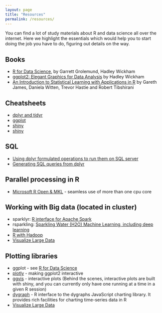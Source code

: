 ```yaml
---
layout: page
title: "Resources"
permalink: /resources/
---
```


You can find a lot of study materials about R and data science all over the internet. Here we highlight the essentials which would help you to start doing the job you have to do, figuring out details on the way.

## Books

* [R for Data Science](http://r4ds.had.co.nz/), by Garrett Grolemund, Hadley Wickham
* [ggplot2: Elegant Graphics for Data Analysis](http://ggplot2.org/book/) by Hadley Wickham
* [An Introduction to Statistical Learning with Applications in R](http://www-bcf.usc.edu/~gareth/ISL/) by Gareth James, Daniela Witten, Trevor Hastie and Robert Tibshirani

## Cheatsheets

* [dplyr and tidyr](https://www.rstudio.com/wp-content/uploads/2015/02/data-wrangling-cheatsheet.pdf)
* [ggplot](https://www.rstudio.com/wp-content/uploads/2015/03/ggplot2-cheatsheet.pdf)
* [shiny](http://shiny.rstudio.com/images/shiny-cheatsheet.pdf)
* [shiny](https://www.rstudio.com/wp-content/uploads/2015/02/shiny-cheatsheet.pdf)

## SQL
* [Using dplyr formulated operations to run them on SQL server](https://cran.r-project.org/web/packages/dplyr/vignettes/databases.html)
* [Generating SQL queries from dplyr](http://spark.rstudio.com/dplyr.html#sql_translation)

## Parallel processing in R 
* [Microsoft R Open & MKL](https://mran.microsoft.com/download/) - seamless use of more than one cpu core

## Working with Big data (located in cluster)
* sparklyr: [R interface for Apache Spark](http://spark.rstudio.com/index.html) 
* rsparkling: [Sparkling Water (H2O) Machine Learning, including deep learning](http://spark.rstudio.com/h2o.html)
* [R with Hadoop](http://blog.revolutionanalytics.com/2015/06/using-hadoop-with-r-it-depends.html)
* [Visualize Large Data](http://spark.rstudio.com/taxiDemoH2O.nb.html#visualize) 

## Plotting libraries
* ggplot - see [R for Data Science](http://r4ds.had.co.nz/)
* [plotly](https://plot.ly/ggplot2/) - making ggplot2 interactive
* [ggvis](http://ggvis.rstudio.com/0.1/ggvis-basics.html) - interactive plots (Behind the scenes, interactive plots are built with shiny, and you can currently only have one running at a time in a given R session)
* [dygraph](https://rstudio.github.io/dygraphs/) - R interface to the dygraphs JavaScript charting library. It provides rich facilities for charting time-series data in R
* [Visualize Large Data](http://spark.rstudio.com/taxiDemoH2O.nb.html#visualize) 


